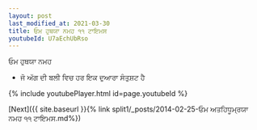 ```yaml
---
layout: post
last_modified_at: 2021-03-30
title: ਓਮ ਹੁਥਯਾ ਨਮਹ ੧੧ ਟਾਇਮਸ
youtubeId: U7aEchUbRso
---
```

 
 
 ਓਮ ਹੁਥਯਾ ਨਮਹ  
 
 -  ਜੋ ਅੱਗ ਦੀ ਬਲੀ ਵਿਚ ਹਰ ਇਕ ਦੁਆਰਾ ਸੰਤੁਸ਼ਟ ਹੈ 
 
  
 
  
 
 
 
 
 
 


{% include youtubePlayer.html id=page.youtubeId %}
 
[Next]({{ site.baseurl }}{% link  split1/_posts/2014-02-25-ਓਮ ਅਤਹਿਧੂਮ੍ਰਯਾ ਨਮਹ ੧੧ ਟਾਇਮਸ.md%})
 
